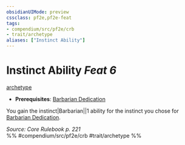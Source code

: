 ```yaml
---
obsidianUIMode: preview
cssclass: pf2e,pf2e-feat
tags:
- compendium/src/pf2e/crb
- trait/archetype
aliases: ["Instinct Ability"]
---
```

# Instinct Ability  *Feat 6*  
[archetype](archetype.md "Archetype Feat Trait")  

- **Prerequisites**: [Barbarian Dedication](barbarian-dedication.md)

You gain the instinct|Barbarian||1 ability for the instinct you chose for [Barbarian Dedication](barbarian-dedication.md).

*Source: Core Rulebook p. 221*  
%% #compendium/src/pf2e/crb #trait/archetype %%